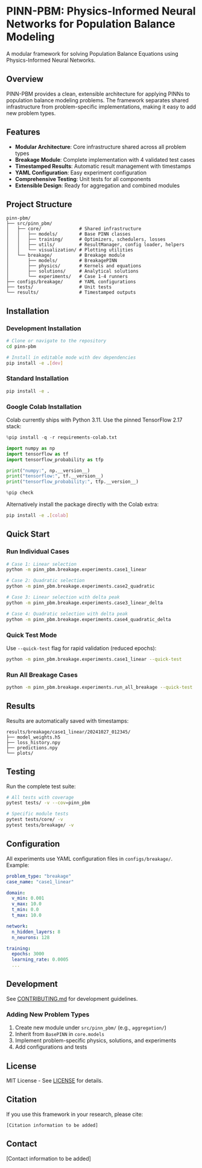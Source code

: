 # PINN-PBM: Physics-Informed Neural Networks for Population Balance Modeling

A modular framework for solving Population Balance Equations using Physics-Informed Neural Networks.

## Overview

PINN-PBM provides a clean, extensible architecture for applying PINNs to population balance modeling problems. The framework separates shared infrastructure from problem-specific implementations, making it easy to add new problem types.

## Features

- **Modular Architecture**: Core infrastructure shared across all problem types
- **Breakage Module**: Complete implementation with 4 validated test cases
- **Timestamped Results**: Automatic result management with timestamps
- **YAML Configuration**: Easy experiment configuration
- **Comprehensive Testing**: Unit tests for all components
- **Extensible Design**: Ready for aggregation and combined modules

## Project Structure

```
pinn-pbm/
├── src/pinn_pbm/
│   ├── core/              # Shared infrastructure
│   │   ├── models/        # Base PINN classes
│   │   ├── training/      # Optimizers, schedulers, losses
│   │   ├── utils/         # ResultManager, config loader, helpers
│   │   └── visualization/ # Plotting utilities
│   └── breakage/          # Breakage module
│       ├── models/        # BreakagePINN
│       ├── physics/       # Kernels and equations
│       ├── solutions/     # Analytical solutions
│       └── experiments/   # Case 1-4 runners
├── configs/breakage/      # YAML configurations
├── tests/                 # Unit tests
└── results/               # Timestamped outputs
```

## Installation

### Development Installation

```bash
# Clone or navigate to the repository
cd pinn-pbm

# Install in editable mode with dev dependencies
pip install -e .[dev]
```

### Standard Installation

```bash
pip install -e .
```

### Google Colab Installation

Colab currently ships with Python 3.11. Use the pinned TensorFlow 2.17 stack:

```python
%pip install -q -r requirements-colab.txt

import numpy as np
import tensorflow as tf
import tensorflow_probability as tfp

print("numpy:", np.__version__)
print("tensorflow:", tf.__version__)
print("tensorflow_probability:", tfp.__version__)

%pip check
```

Alternatively install the package directly with the Colab extra:

```bash
pip install -e .[colab]
```

## Quick Start

### Run Individual Cases

```bash
# Case 1: Linear selection
python -m pinn_pbm.breakage.experiments.case1_linear

# Case 2: Quadratic selection
python -m pinn_pbm.breakage.experiments.case2_quadratic

# Case 3: Linear selection with delta peak
python -m pinn_pbm.breakage.experiments.case3_linear_delta

# Case 4: Quadratic selection with delta peak
python -m pinn_pbm.breakage.experiments.case4_quadratic_delta
```

### Quick Test Mode

Use `--quick-test` flag for rapid validation (reduced epochs):

```bash
python -m pinn_pbm.breakage.experiments.case1_linear --quick-test
```

### Run All Breakage Cases

```bash
python -m pinn_pbm.breakage.experiments.run_all_breakage --quick-test
```

## Results

Results are automatically saved with timestamps:
```
results/breakage/case1_linear/20241027_012345/
├── model_weights.h5
├── loss_history.npy
├── predictions.npy
└── plots/
```

## Testing

Run the complete test suite:

```bash
# All tests with coverage
pytest tests/ -v --cov=pinn_pbm

# Specific module tests
pytest tests/core/ -v
pytest tests/breakage/ -v
```

## Configuration

All experiments use YAML configuration files in `configs/breakage/`. Example:

```yaml
problem_type: "breakage"
case_name: "case1_linear"

domain:
  v_min: 0.001
  v_max: 10.0
  t_min: 0.0
  t_max: 10.0

network:
  n_hidden_layers: 8
  n_neurons: 128

training:
  epochs: 3000
  learning_rate: 0.0005
  ...
```

## Development

See [CONTRIBUTING.md](CONTRIBUTING.md) for development guidelines.

### Adding New Problem Types

1. Create new module under `src/pinn_pbm/` (e.g., `aggregation/`)
2. Inherit from `BasePINN` in `core.models`
3. Implement problem-specific physics, solutions, and experiments
4. Add configurations and tests

## License

MIT License - See [LICENSE](LICENSE) for details.

## Citation

If you use this framework in your research, please cite:

```
[Citation information to be added]
```

## Contact

[Contact information to be added]
